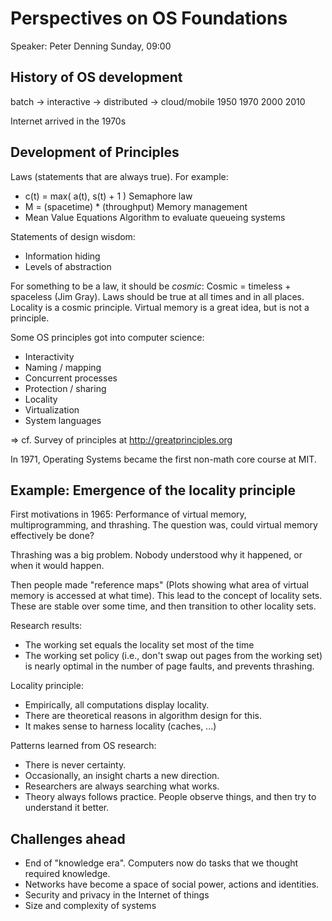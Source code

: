 Perspectives on OS Foundations
==============================

Speaker: Peter Denning
Sunday, 09:00


History of OS development
-------------------------

batch -> interactive -> distributed -> cloud/mobile
1950              1970            2000         2010

Internet arrived in the 1970s


Development of Principles
-------------------------

Laws (statements that are always true). For example:

- c(t) = max( a(t), s(t) + 1 )
  Semaphore law
- M = (spacetime) * (throughput)
  Memory management
- Mean Value Equations
  Algorithm to evaluate queueing systems

Statements of design wisdom:

- Information hiding
- Levels of abstraction

For something to be a law, it should be *cosmic*: Cosmic = timeless + spaceless
(Jim Gray). Laws should be true at all times and in all places. Locality is a
cosmic principle. Virtual memory is a great idea, but is not a principle.

Some OS principles got into computer science:

- Interactivity
- Naming / mapping
- Concurrent processes
- Protection / sharing
- Locality
- Virtualization
- System languages

=> cf. Survey of principles at <http://greatprinciples.org>

In 1971, Operating Systems became the first non-math core course at MIT.


Example: Emergence of the locality principle
--------------------------------------------

First motivations in 1965: Performance of virtual memory, multiprogramming, and
thrashing. The question was, could virtual memory effectively be done?

Thrashing was a big problem. Nobody understood why it happened, or when it would
happen.

Then people made "reference maps" (Plots showing what area of virtual memory is
accessed at what time). This lead to the concept of locality sets. These are
stable over some time, and then transition to other locality sets.

Research results:

- The working set equals the locality set most of the time
- The working set policy (i.e., don't swap out pages from the working set) is
  nearly optimal in the number of page faults, and prevents thrashing.

Locality principle:

- Empirically, all computations display locality.
- There are theoretical reasons in algorithm design for this.
- It makes sense to harness locality (caches, ...)

Patterns learned from OS research:

- There is never certainty.
- Occasionally, an insight charts a new direction.
- Researchers are always searching what works.
- Theory always follows practice. People observe things, and then try to
  understand it better.


Challenges ahead
----------------

- End of "knowledge era". Computers now do tasks that we thought required
  knowledge.
- Networks have become a space of social power, actions and identities.
- Security and privacy in the Internet of things
- Size and complexity of systems

